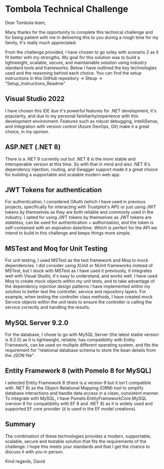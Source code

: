 # Tombola Technical Challenge

Dear Tombola team,

Many thanks for the opportunity to complete this technical challenge and for being patient with me in delivering this to you during a rough time for my family, it's really much appreciated.

From the challenge provided, I have chosen to go soley with scenario 2 as it fit better with my strengths. My goal for this solution was to build a lightweight, scalable, secure, and maintainable solution using industry standard tools and frameworks. Below I have outlined the key technologies used and the reasoning behind each choice. You can find the setup instructions in this GitHub repository -> Steup -> "Setup_Instructions_Readme"

## Visual Studio 2022
I have chosen this IDE due it's powerful features for .NET development, it's popularity, and due to my personal familiarity/experience with this development environment. Features such as robust debugging, IntelliSense, and integration with version control (Azure DevOps, Git) make it a great choice, in my opinion.

## ASP.NET (.NET 8)
There is a .NET 9 currently out but .NET 8 is the more stable and interoperable version at this time. So with that in mind and also .NET 8's dependency injection, routing, and Swagger support made it a great choice for building a supportable and scalable modern web app.

## JWT Tokens for authentication
For authentication, I considered OAuth (which I have used in previous projects, specifically for interacting with Trustpilot's API) or just using JWT tokens by themselves as they are both reliable and commonly used in the industry. I opted for using JWT tokens by themselves as JWT tokens are stateless, can be used for authentication + authorisation, and the token is self-contained with an expiration date/time. Which is perfect for the API we intend to build in this challenge and keeps things more simple.

## MSTest and Moq for Unit Testing
For unit testing, I used MSTest as the test framework and Moq to mock dependencies. I did consider using XUnit or NUnit frameworks instead of MSTest, but I stuck with MSTest as I have used it previously, it integrates well with Visual Studio, it's easy to understand, and works well. I have used Moq to create mock objects within my unit tests, and to take advantage of the dependency injection design patterns I have implemented within my solution to better test the controller, service and repository layers. For example, when testing the controller class methods, I have created mock Service objects within the unit tests to ensure the controller is calling the service correctly and handling the results.

## MySQL Server 9.2.0
For the database, I chose to go with MySQL Server (the latest stable version is 9.2.0) as it is lightweight, reliable, has compatibility with Entity Framework, can be used on multiple different operating system, and fits the requirement for "relational database schema to store the bean details from the JSON file". 

## Entity Framework 8 (with Pomelo 8 for MySQL)
I selected Entity Framework 8 (there is a version 9 but it isn't compatible with .NET 8) as the Object-Relational Mapping (ORM) tool to simplify database interactions and handle data access in a clean, consistent manner. To integrate with MySQL, I have Pomelo.EntityFrameworkCore.MySQL (version 8 for compatibility with EF 8 and .NET 8) as it is widely used and supported EF core provider (it is used in the EF model creations).

## Summary
The combination of these technologies provides a modern, supportable, scalable, secure and testable solution that fits the requirements of the challenge. I hope this meets your standards and that I get the chance to discuss it with you in person.

Kind regards,
David
